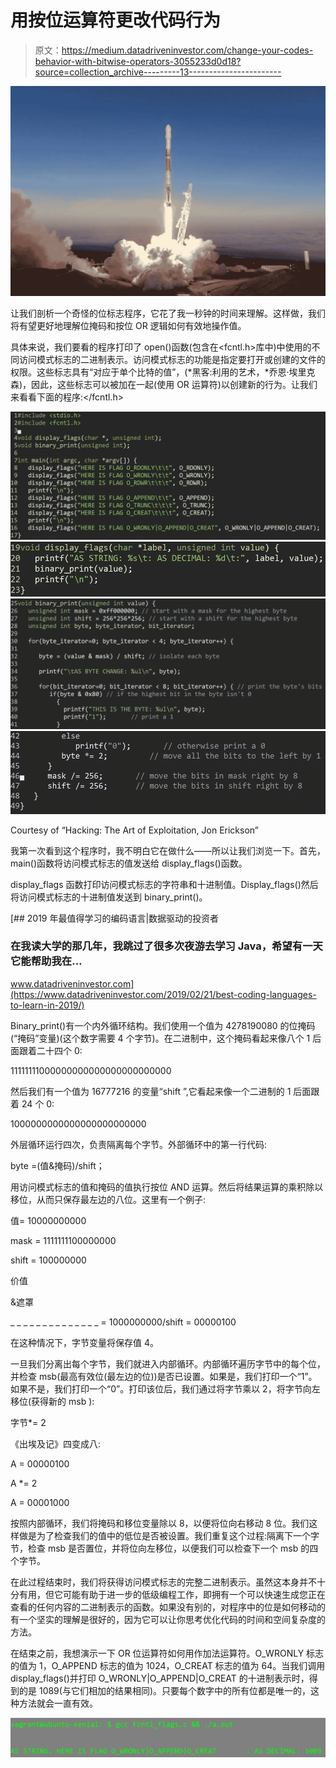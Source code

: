 # 用按位运算符更改代码行为

> 原文：<https://medium.datadriveninvestor.com/change-your-codes-behavior-with-bitwise-operators-3055233d0d18?source=collection_archive---------13----------------------->

![](img/8c15311cd68e944640e03bf05fc66b73.png)

让我们剖析一个奇怪的位标志程序，它花了我一秒钟的时间来理解。这样做，我们将有望更好地理解位掩码和按位 OR 逻辑如何有效地操作值。

具体来说，我们要看的程序打印了 open()函数(包含在<fcntl.h>库中)中使用的不同访问模式标志的二进制表示。访问模式标志的功能是指定要打开或创建的文件的权限。这些标志具有“对应于单个比特的值”，(*黑客:利用的艺术，*乔恩·埃里克森)，因此，这些标志可以被加在一起(使用 OR 运算符)以创建新的行为。让我们来看看下面的程序:</fcntl.h>

![](img/337cd6d2d2f6d9f3cbf0c0d282183d36.png)![](img/305da24342cd604ae35e2817045e4c98.png)![](img/986d5d217356a154eb47536ba2ebc93b.png)![](img/67062a666a68232b7ff4acafe0c7f650.png)

Courtesy of “Hacking: The Art of Exploitation, Jon Erickson”

我第一次看到这个程序时，我不明白它在做什么——所以让我们浏览一下。首先，main()函数将访问模式标志的值发送给 display_flags()函数。

display_flags 函数打印访问模式标志的字符串和十进制值。Display_flags()然后将访问模式标志的十进制值发送到 binary_print()。

[](https://www.datadriveninvestor.com/2019/02/21/best-coding-languages-to-learn-in-2019/) [## 2019 年最值得学习的编码语言|数据驱动的投资者

### 在我读大学的那几年，我跳过了很多次夜游去学习 Java，希望有一天它能帮助我在…

www.datadriveninvestor.com](https://www.datadriveninvestor.com/2019/02/21/best-coding-languages-to-learn-in-2019/) 

Binary_print()有一个内外循环结构。我们使用一个值为 4278190080 的位掩码(“掩码”变量)(这个数字需要 4 个字节)。在二进制中，这个掩码看起来像八个 1 后面跟着二十四个 0:

11111111000000000000000000000000

然后我们有一个值为 16777216 的变量“shift ”,它看起来像一个二进制的 1 后面跟着 24 个 0:

1000000000000000000000000

外层循环运行四次，负责隔离每个字节。外部循环中的第一行代码:

byte =(值&掩码)/shift；

用访问模式标志的值和掩码的值执行按位 AND 运算。然后将结果运算的乘积除以移位，从而只保存最左边的八位。这里有一个例子:

值= 10000000000

mask = 1111111100000000

shift = 100000000

价值

&遮罩

_ _ _ _ _ _ _ _ _ _ _ _ _ _ = 1000000000/shift = 00000100

在这种情况下，字节变量将保存值 4。

一旦我们分离出每个字节，我们就进入内部循环。内部循环遍历字节中的每个位，并检查 msb(最高有效位(最左边的位))是否已设置。如果是，我们打印一个“1”。如果不是，我们打印一个“0”。打印该位后，我们通过将字节乘以 2，将字节向左移位(获得新的 msb ):

字节*= 2

《出埃及记》四变成八:

A = 00000100

A *= 2

A = 00001000

按照内部循环，我们将掩码和移位变量除以 8，以便将位向右移动 8 位。我们这样做是为了检查我们的值中的低位是否被设置。我们重复这个过程:隔离下一个字节，检查 msb 是否置位，并将位向左移位，以便我们可以检查下一个 msb 的四个字节。

在此过程结束时，我们将获得访问模式标志的完整二进制表示。虽然这本身并不十分有用，但它可能有助于进一步的低级编程工作，即拥有一个可以快速生成您正在查看的任何内容的二进制表示的函数。如果没有别的，对程序中的位是如何移动的有一个坚实的理解是很好的，因为它可以让你思考优化代码的时间和空间复杂度的方法。

在结束之前，我想演示一下 OR 位运算符如何用作加法运算符。O_WRONLY 标志的值为 1，O_APPEND 标志的值为 1024，O_CREAT 标志的值为 64。当我们调用 display_flags()并打印 O_WRONLY|O_APPEND|O_CREAT 的十进制表示时，得到的是 1089(与它们相加的结果相同)。只要每个数字中的所有位都是唯一的，这种方法就会一直有效。

![](img/7de46f154b4fb56e086ca3c2af8cdf4a.png)